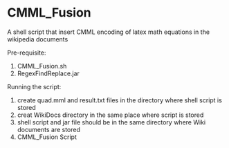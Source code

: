 # CMML_Fusion
A shell script that insert CMML encoding of latex math equations in the wikipedia documents

Pre-requisite:
1. CMML_Fusion.sh
2. RegexFindReplace.jar

Running the script:
1. create quad.mml and result.txt files in the directory where shell script is stored
2. creat WikiDocs directory in the same place where script is stored
3. shell script and jar file should be in the same directory where Wiki documents are stored
4. CMML_Fusion Script
